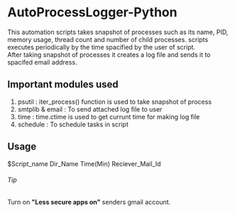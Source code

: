 # AutoProcessLogger-Python  
This automation scripts takes snapshot of processes such as its name, PID, memory usage, thread count and number of child processes. scripts executes periodically by the time spacified by the user of script.  
After taking snapshot of processes it creates a log file and sends it to spacifed email address.    
## Important modules used  
1. psutil : iter_process() function is used to take snapshot of process
2. smtplib & email : To send attached log file to user
3. time : time.ctime is used to get currunt time for making log file
4. schedule : To schedule tasks in script    
## Usage  
$Script_name Dir_Name Time(Min) Reciever_Mail_Id    
###### Tip  
Turn on **"Less secure apps on"** senders gmail account.
